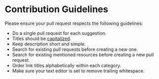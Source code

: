 # Contribution Guidelines

Please ensure your pull request respects the following guidelines:

- Do a single pull request for each suggestion.
- Titles should be [capitalized](http://grammar.yourdictionary.com/capitalization/rules-for-capitalization-in-titles.html).
- Keep description short and simple.
- Search for existing pull requests before creating a new one.
- Search for existing mentioned resources before creating a new pull request.
- Order link titles alphabetically within each category.
- Make sure your text editor is set to remove trailing whitespace.

